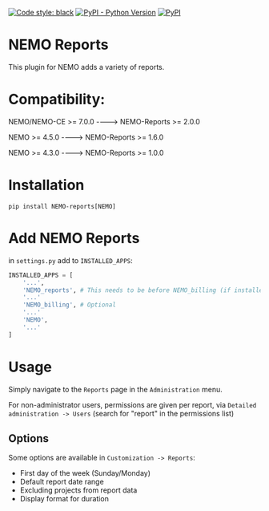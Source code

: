 [![Code style: black](https://img.shields.io/badge/code%20style-black-000000.svg)](https://github.com/psf/black)
[![PyPI - Python Version](https://img.shields.io/pypi/pyversions/NEMO-Reports?label=python)](https://www.python.org/downloads/release/python-3110/)
[![PyPI](https://img.shields.io/pypi/v/nemo-reports?label=pypi%20version)](https://pypi.org/project/NEMO-Reports/)

# NEMO Reports

This plugin for NEMO adds a variety of reports.

# Compatibility:

NEMO/NEMO-CE >= 7.0.0 ----> NEMO-Reports >= 2.0.0

NEMO >= 4.5.0 ----> NEMO-Reports >= 1.6.0

NEMO >= 4.3.0 ----> NEMO-Reports >= 1.0.0

# Installation

`pip install NEMO-reports[NEMO]`

# Add NEMO Reports

in `settings.py` add to `INSTALLED_APPS`:

```python
INSTALLED_APPS = [
    '...',
    'NEMO_reports', # This needs to be before NEMO_billing (if installed) and NEMO
    '...'
    'NEMO_billing', # Optional
    '...'
    'NEMO',
    '...'
]
```

# Usage
Simply navigate to the `Reports` page in the `Administration` menu.

For non-administrator users, permissions are given per report, via `Detailed administration -> Users` (search for "report" in the permissions list)

## Options
Some options are available in `Customization -> Reports`:

* First day of the week (Sunday/Monday)
* Default report date range
* Excluding projects from report data
* Display format for duration
